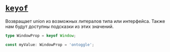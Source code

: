 # [`keyof`](../index.md)

Возвращает union из возможных литералов типа или интерфейса. Также нам будут доступны подсказки из этих значений.

```ts
type WindowProp = keyof Window;

const myValue: WindowProp = 'ontoggle';
```
